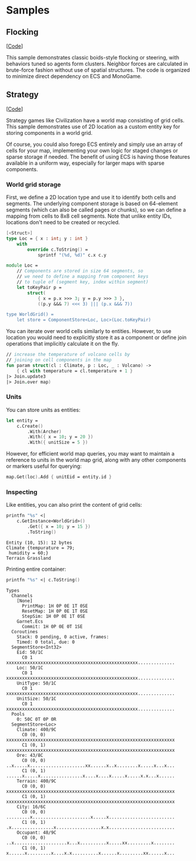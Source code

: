 # Samples

## Flocking

[[Code](https://github.com/bcarruthers/garnet/blob/master/samples/Garnet.Samples.Common/Flocking.fs)]

This sample demonstrates classic boids-style flocking or steering, with behaviors tuned so agents form clusters. Neighbor forces are calculated in brute-force fashion without use of spatial structures. The code is organized to minimize direct dependency on ECS and MonoGame.

## Strategy

[[Code](https://github.com/bcarruthers/garnet/blob/master/tests/Garnet.Tests/StrategySample.fs)]

Strategy games like Civilization have a world map consisting of grid cells. This sample demonstrates use of 2D location as a custom entity key for storing components in a world grid.

Of course, you could also forego ECS entirely and simply use an array of cells for your map, implementing your own logic for staged changes or sparse storage if needed. The benefit of using ECS is having those features available in a uniform way, especially for larger maps with sparse components.

### World grid storage

First, we define a 2D location type and use it to identify both cells and segments. The underlying component storage is based on 64-element segments (which can also be called pages or chunks), so we can define a mapping from cells to 8x8 cell segments. Note that unlike entity IDs, locations don't need to be created or recycled.

```fsharp
[<Struct>]
type Loc = { x : int; y : int }
    with 
        override c.ToString() = 
            sprintf "(%d, %d)" c.x c.y

module Loc =
    // Components are stored in size 64 segments, so
    // we need to define a mapping from component keys
    // to tuple of (segment key, index within segment)
    let toKeyPair p = 
        struct(
            { x = p.x >>> 3; y = p.y >>> 3 }, 
            ((p.y &&& 7) <<< 3) ||| (p.x &&& 7))

type WorldGrid() = 
    let store = ComponentStore<Loc, Loc>(Loc.toKeyPair)
```

You can iterate over world cells similarly to entities. However, to use location you would need to explicitly store it as a component or define join operations that implicitly calculate it on the fly.

```fsharp
// increase the temperature of volcano cells by
// joining on cell components in the map
fun param struct(cl : Climate, p : Loc, _ : Volcano) ->
    { cl with temperature = cl.temperature + 1 }
|> Join.update3
|> Join.over map)
```

### Units

You can store units as entities:

```fsharp
let entity =
    c.Create()
        .With(Archer)
        .With({ x = 10; y = 20 })
        .With({ unitSize = 5 })                
```

However, for efficient world map queries, you may want to maintain a reference to units in the world map grid, along with any other components or markers useful for querying:

```fsharp
map.Get(loc).Add { unitEid = entity.id }
```

### Inspecting

Like entities, you can also print the content of grid cells:

```fsharp
printfn "%s" <| 
    c.GetInstance<WorldGrid>()
        .Get({ x = 10; y = 15 })
        .ToString()
```
``` 
Entity (10, 15): 12 bytes
Climate {tempurature = 79;
 humidity = 60;}
Terrain Grassland
```
Printing entire container:
```fsharp
printfn "%s" <| c.ToString()
```
```
Types
  Channels
    [None]
      PrintMap: 1H 0P 0E 1T 0SE
      ResetMap: 1H 0P 0E 1T 0SE
      StepSim: 1H 0P 0E 1T 0SE
    Garnet.Ecs
      Commit: 1H 0P 0E 0T 1SE
  Coroutines
    Stack: 0 pending, 0 active, frames: 
    Timed: 0 total, due: 0
  SegmentStore<Int32>
    Eid: 50/1C 
      C0 1 xxxxxxxxxxxxxxxxxxxxxxxxxxxxxxxxxxxxxxxxxxxxxxxxxx..............
    Loc: 50/1C 
      C0 1 xxxxxxxxxxxxxxxxxxxxxxxxxxxxxxxxxxxxxxxxxxxxxxxxxx..............
    UnitType: 50/1C 
      C0 1 xxxxxxxxxxxxxxxxxxxxxxxxxxxxxxxxxxxxxxxxxxxxxxxxxx..............
    UnitSize: 50/1C 
      C0 1 xxxxxxxxxxxxxxxxxxxxxxxxxxxxxxxxxxxxxxxxxxxxxxxxxx..............
  Pools
    0: 50C 0T 0P 0R
  SegmentStore<Loc>
    Climate: 400/9C 
      C0 (0, 0) xxxxxxxxxxxxxxxxxxxxxxxxxxxxxxxxxxxxxxxxxxxxxxxxxxxxxxxxxxxxxxxx
      C1 (0, 1) xxxxxxxxxxxxxxxxxxxxxxxxxxxxxxxxxxxxxxxxxxxxxxxxxxxxxxxxxxxxxxxx
    Ore: 43/8C 
      C0 (0, 0) ..x.....x.....................xx......x..x........x.....x...x...
      C1 (0, 1) ......x.....x................x....x....x.....x.....x.x...x......
    Terrain: 400/9C 
      C0 (0, 0) xxxxxxxxxxxxxxxxxxxxxxxxxxxxxxxxxxxxxxxxxxxxxxxxxxxxxxxxxxxxxxxx
      C1 (0, 1) xxxxxxxxxxxxxxxxxxxxxxxxxxxxxxxxxxxxxxxxxxxxxxxxxxxxxxxxxxxxxxxx
    City: 16/6C 
      C0 (0, 0) .........x......................x.....x.........................
      C1 (0, 1) .x................x.................x.x.........................
    Occupant: 48/9C 
      C0 (0, 0) ..x....................x...x..........x.....xx.........x........
      C1 (0, 1) x......x.........x....x.x..........x......x.........xx......x...
```



